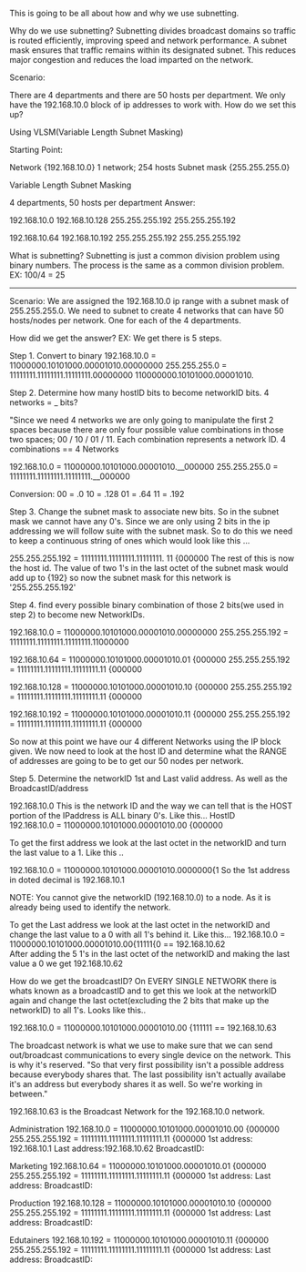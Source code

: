 This is going to be all about how and why we use subnetting. 

Why do we use subnetting?
Subnetting divides broadcast domains so traffic is routed efficiently, improving speed and network performance. A subnet mask ensures that traffic remains within its designated subnet. This reduces major congestion and reduces the load imparted on the network.


Scenario:

There are 4 departments and there are 50 hosts per department. We only have the 192.168.10.0 block of ip addresses to work with. How do we set this up?

Using VLSM(Variable Length Subnet Masking)

Starting Point:

Network  {192.168.10.0}   1 network; 254 hosts
Subnet mask {255.255.255.0}

Variable Length Subnet Masking

4 departments, 50 hosts per department
Answer:

192.168.10.0            192.168.10.128
255.255.255.192         255.255.255.192

192.168.10.64           192.168.10.192
255.255.255.192         255.255.255.192

What is subnetting?
Subnetting is just a common division problem using binary numbers. The process is the same as a common division problem.
EX:
100/4 = 25

-----------------------------------------------------------------------------------------------------

Scenario: We are assigned the 192.168.10.0 ip range with a subnet mask of 255.255.255.0. We need to subnet to create 4 networks that can have 50 hosts/nodes per network. One for each of the 4 departments.


How did we get the answer?
EX: We get there is 5 steps.

Step 1. Convert to binary
192.168.10.0 = 11000000.10101000.00001010.00000000
255.255.255.0 = 11111111.11111111.11111111.00000000
                110000000.10101000.00001010.


Step 2. Determine how many hostID bits to become networkID bits. 4 networks = _ bits?

"Since we need 4 networks we are only going to manipulate the first 2 spaces because there are only four possible value combinations in those two spaces; 00 / 10 / 01 / 11. Each combination represents a network ID. 4 combinations == 4 Networks

192.168.10.0 = 11000000.10101000.00001010.__000000
255.255.255.0 = 11111111.11111111.11111111.__000000

Conversion: 00 = .0
            10 = .128
            01 = .64
            11 = .192

Step 3. Change the subnet mask to associate new bits. So in the subnet mask we cannot have any 0's. Since we are only using 2 bits in the ip addressing we will follow suite with the subnet mask. So to do this we need to keep a continuous string of ones which would look like this ...

255.255.255.192 = 11111111.11111111.11111111. 11 {000000  The rest of this is now the host id. The value of two 1's in the last octet of the subnet mask would add up to {192} so now the subnet mask for this network is 
'255.255.255.192'


Step 4. find every possible binary combination of those 2 bits(we used in step 2) to become new NetworkIDs.


192.168.10.0 = 11000000.10101000.00001010.00000000
255.255.255.192 = 11111111.11111111.11111111.11000000

192.168.10.64 = 11000000.10101000.00001010.01   {000000
255.255.255.192 = 11111111.11111111.11111111.11   {000000

192.168.10.128 = 11000000.10101000.00001010.10   {000000
255.255.255.192 = 11111111.11111111.11111111.11   {000000

192.168.10.192 = 11000000.10101000.00001010.11   {000000
255.255.255.192 = 11111111.11111111.11111111.11   {000000

So now at this point we have our 4 different Networks using the IP block given. We now need to look at the host ID and determine what the RANGE of addresses are going to be to get our 50 nodes per network.


Step 5. Determine the networkID 1st and Last valid address. As well as the BroadcastID/address

192.168.10.0 This is the network ID and the way we can tell that is the HOST portion of the IPaddress is ALL binary 0's. Like this... 
                                                HostID        
192.168.10.0 = 11000000.10101000.00001010.00   {000000

To get the first address we look at the last octet in the networkID and turn the last value to a 1. Like this ..

192.168.10.0 = 11000000.10101000.00001010.0000000{1
So the 1st address in doted decimal is 192.168.10.1

NOTE: You cannot give the networkID (192.168.10.0) to a node. As it is already being used to identify the network.

To get the Last address we look at the last octet in the networkID and change the last value to a 0 with all 1's behind it. Like this...
192.168.10.0 = 11000000.10101000.00001010.00{11111{0 == 192.168.10.62  
After adding the 5 1's in the last octet of the networkID and making the last value a 0 we get 192.168.10.62

How do we get the broadcastID? On EVERY SINGLE NETWORK there is whats known as a broadcastID and to get this we look at the networkID again and change the last octet(excluding the 2 bits that make up the networkID) to all 1's. Looks like this..

192.168.10.0 = 11000000.10101000.00001010.00 {111111 == 192.168.10.63

The broadcast network is what we use to make sure that we can send out/broadcast communications to every single device on the network. This is why it's reserved. "So that very first possibility isn't a possible address because everybody shares that. The last possibility isn't actually availabe it's an address but everybody shares it as well. So we're working in between."

192.168.10.63 is the Broadcast Network for the 192.168.10.0 network.


Administration
192.168.10.0 = 11000000.10101000.00001010.00   {000000
255.255.255.192 = 11111111.11111111.11111111.11   {000000
1st address: 192.168.10.1
Last address:192.168.10.62
BroadcastID:

Marketing
192.168.10.64 = 11000000.10101000.00001010.01   {000000
255.255.255.192 = 11111111.11111111.11111111.11   {000000
1st address:
Last address:
BroadcastID:

Production
192.168.10.128 = 11000000.10101000.00001010.10   {000000
255.255.255.192 = 11111111.11111111.11111111.11   {000000
1st address:
Last address:
BroadcastID:

Edutainers
192.168.10.192 = 11000000.10101000.00001010.11   {000000
255.255.255.192 = 11111111.11111111.11111111.11   {000000
1st address:
Last address:
BroadcastID: